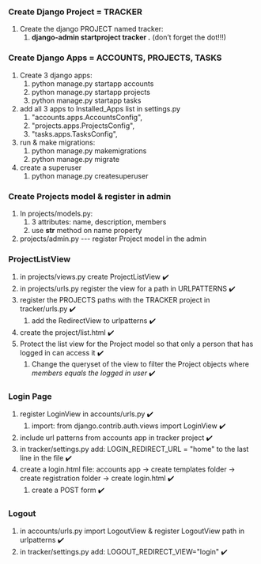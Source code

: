 ### Create Django Project = TRACKER
1. Create the django PROJECT named tracker:  
    1. **django-admin startproject tracker .** (don’t forget the dot!!!)


### Create Django Apps = ACCOUNTS, PROJECTS, TASKS
1. Create 3 django apps:  
    1. python manage.py startapp accounts
    1. python manage.py startapp projects
    1. python manage.py startapp tasks
1. add all 3 apps to Installed_Apps list in settings.py
    1. "accounts.apps.AccountsConfig",
    1. "projects.apps.ProjectsConfig",
    1. "tasks.apps.TasksConfig",
1. run & make migrations:
    1. python manage.py makemigrations
    1. python manage.py migrate
1. create a superuser
    1. python manage.py createsuperuser


### Create Projects model & register in admin
1. In projects/models.py:
    1. 3 attributes: name, description, members
    1. use __str__ method on name property
1. projects/admin.py --- register Project model in the admin


### ProjectListView
1. in projects/views.py create ProjectListView ✔️
1. in projects/urls.py register the view for a path in URLPATTERNS ✔️
1. register the PROJECTS paths with the TRACKER project in tracker/urls.py ✔️
    1. add the RedirectView to urlpatterns ✔️
1. create the project/list.html ✔️
1. Protect the list view for the Project model so that only a person that has logged in can access it ✔️
    1. Change the queryset of the view to filter the Project objects where *members equals the logged in user* ✔️


### Login Page
1. register LoginView in accounts/urls.py ✔️
    1. import:  from django.contrib.auth.views import LoginView ✔️
1. include url patterns from accounts app in tracker project ✔️
1. in tracker/settings.py add:  LOGIN_REDIRECT_URL = "home" to the last line in the file ✔️
1. create a login.html file:  accounts app -> create templates folder -> create registration folder -> create login.html ✔️
    1. create a POST form ✔️


### Logout 
1. in accounts/urls.py import LogoutView & register LogoutView path in urlpatterns ✔️
1. in tracker/settings.py add:  LOGOUT_REDIRECT_VIEW="login" ✔️
